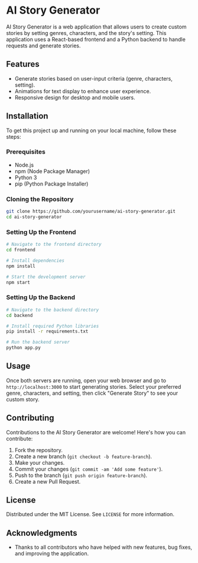 
# AI Story Generator

AI Story Generator is a web application that allows users to create custom stories by setting genres, characters, and the story's setting. This application uses a React-based frontend and a Python backend to handle requests and generate stories.

## Features

- Generate stories based on user-input criteria (genre, characters, setting).
- Animations for text display to enhance user experience.
- Responsive design for desktop and mobile users.

## Installation

To get this project up and running on your local machine, follow these steps:

### Prerequisites

- Node.js
- npm (Node Package Manager)
- Python 3
- pip (Python Package Installer)

### Cloning the Repository

```bash
git clone https://github.com/yourusername/ai-story-generator.git
cd ai-story-generator
```

### Setting Up the Frontend

```bash
# Navigate to the frontend directory
cd frontend

# Install dependencies
npm install

# Start the development server
npm start
```

### Setting Up the Backend

```bash
# Navigate to the backend directory
cd backend

# Install required Python libraries
pip install -r requirements.txt

# Run the backend server
python app.py
```

## Usage

Once both servers are running, open your web browser and go to `http://localhost:3000` to start generating stories. Select your preferred genre, characters, and setting, then click "Generate Story" to see your custom story.

## Contributing

Contributions to the AI Story Generator are welcome! Here's how you can contribute:

1. Fork the repository.
2. Create a new branch (`git checkout -b feature-branch`).
3. Make your changes.
4. Commit your changes (`git commit -am 'Add some feature'`).
5. Push to the branch (`git push origin feature-branch`).
6. Create a new Pull Request.

## License

Distributed under the MIT License. See `LICENSE` for more information.

## Acknowledgments

- Thanks to all contributors who have helped with new features, bug fixes, and improving the application.
